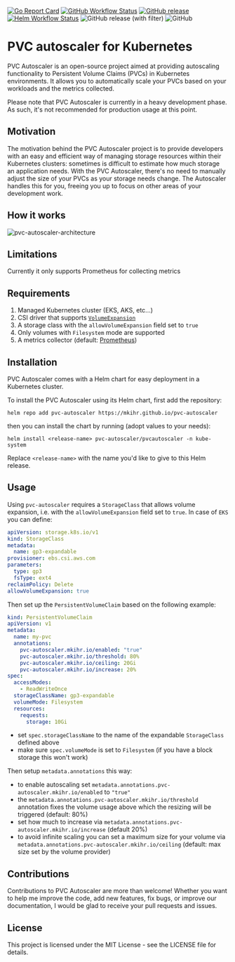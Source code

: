 [![Go Report Card](https://goreportcard.com/badge/github.com/mkihr/pvc-autoscaler)](https://goreportcard.com/report/github.com/mkihr/pvc-autoscaler)
[![GitHub Workflow Status](https://img.shields.io/github/actions/workflow/status/mkihr/pvc-autoscaler/go-lint-test-build.yaml?logo=go)](https://github.com/mkihr/pvc-autoscaler/actions)
[![GitHub release](https://img.shields.io/github/v/release/mkihr/pvc-autoscaler?logo=github)](https://github.com/mkihr/pvc-autoscaler/releases)
[![Helm Workflow Status](https://img.shields.io/github/actions/workflow/status/mkihr/pvc-autoscaler/helm-lint-test.yaml?logo=helm&label=Helm)](https://github.com/mkihr/pvc-autoscaler/actions)
![GitHub release (with filter)](https://img.shields.io/github/v/release/mkihr/pvc-autoscaler?filter=pvcautoscaler-*&logo=Helm&label=Helm%20release)
![GitHub](https://img.shields.io/github/license/mkihr/pvc-autoscaler)

# PVC autoscaler for Kubernetes

PVC Autoscaler is an open-source project aimed at providing autoscaling functionality to Persistent Volume Claims (PVCs) in Kubernetes environments. It allows you to automatically scale your PVCs based on your workloads and the metrics collected.

Please note that PVC Autoscaler is currently in a heavy development phase. As such, it's not recommended for production usage at this point.

## Motivation

The motivation behind the PVC Autoscaler project is to provide developers with an easy and efficient way of managing storage resources within their Kubernetes clusters: sometimes is difficult to estimate how much storage an application needs. With the PVC Autoscaler, there's no need to manually adjust the size of your PVCs as your storage needs change. The Autoscaler handles this for you, freeing you up to focus on other areas of your development work.

## How it works

![pvc-autoscaler-architecture](https://raw.githubusercontent.com/mkihr/pvc-autoscaler/main/docs/pvc-autoscaler-architecture.svg)

## Limitations

Currently it only supports Prometheus for collecting metrics

## Requirements

1. Managed Kubernetes cluster (EKS, AKS, etc...)
2. CSI driver that supports [`VolumeExpansion`](https://kubernetes.io/docs/concepts/storage/persistent-volumes/#csi-volume-expansion)
3. A storage class with the `allowVolumeExpansion` field set to `true`
4. Only volumes with `Filesystem` mode are supported
5. A metrics collector (default: [Prometheus](https://github.com/prometheus-community/helm-charts))

## Installation

PVC Autoscaler comes with a Helm chart for easy deployment in a Kubernetes cluster.

To install the PVC Autoscaler using its Helm chart, first add the repository:

```console
helm repo add pvc-autoscaler https://mkihr.github.io/pvc-autoscaler
```

then you can install the chart by running (adopt values to your needs):

```console
helm install <release-name> pvc-autoscaler/pvcautoscaler -n kube-system
```

Replace `<release-name>` with the name you'd like to give to this Helm release.

## Usage

Using `pvc-autoscaler` requires a `StorageClass` that allows volume expansion, i.e. with the `allowVolumeExpansion` field set to `true`. In case of `EKS` you can define:

```yaml
apiVersion: storage.k8s.io/v1
kind: StorageClass
metadata:
  name: gp3-expandable
provisioner: ebs.csi.aws.com
parameters:
  type: gp3
  fsType: ext4
reclaimPolicy: Delete
allowVolumeExpansion: true
```

Then set up the `PersistentVolumeClaim` based on the following example:

```yaml
kind: PersistentVolumeClaim
apiVersion: v1
metadata:
  name: my-pvc
  annotations:
    pvc-autoscaler.mkihr.io/enabled: "true"
    pvc-autoscaler.mkihr.io/threshold: 80%
    pvc-autoscaler.mkihr.io/ceiling: 20Gi
    pvc-autoscaler.mkihr.io/increase: 20%
spec:
  accessModes:
    - ReadWriteOnce
  storageClassName: gp3-expandable
  volumeMode: Filesystem
  resources:
    requests:
      storage: 10Gi
```

* set `spec.storageClassName` to the name of the expandable `StorageClass` defined above
* make sure `spec.volumeMode` is set to `Filesystem` (if you have a block storage this won't work)

Then setup `metadata.annotations` this way:

* to enable autoscaling set `metadata.annotations.pvc-autoscaler.mkihr.io/enabled` to `"true"`
* the `metadata.annotations.pvc-autoscaler.mkihr.io/threshold` annotation fixes the volume usage above which the resizing will be triggered (default: 80%)
* set how much to increase via `metadata.annotations.pvc-autoscaler.mkihr.io/increase` (default 20%)
* to avoid infinite scaling you can set a maximum size for your volume via `metadata.annotations.pvc-autoscaler.mkihr.io/ceiling` (default: max size set by the volume provider)

## Contributions

Contributions to PVC Autoscaler are more than welcome! Whether you want to help me improve the code, add new features, fix bugs, or improve our documentation, I would be glad to receive your pull requests and issues.

## License

This project is licensed under the MIT License - see the LICENSE file for details.

